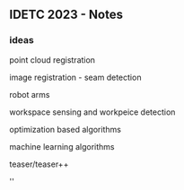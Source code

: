## IDETC 2023 - Notes


### ideas

point cloud registration 


image registration - seam detection 

robot arms

workspace sensing and workpeice detection


optimization based algorithms







machine learning algorithms

teaser/teaser++

''